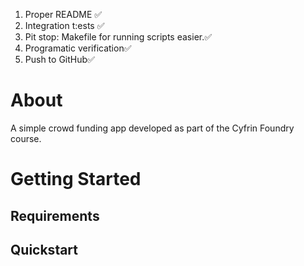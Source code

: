 1. Proper README ✅
2. Integration t:ests ✅
3. Pit stop: Makefile for running scripts easier.✅
4. Programatic verification✅
5. Push to GitHub✅

# About

A simple crowd funding app developed as part of the Cyfrin Foundry course.

# Getting Started

## Requirements

## Quickstart